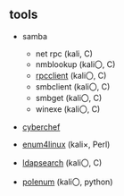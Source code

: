 ## tools
- samba
  - net rpc (kali, C)
  - nmblookup (kali〇, C)
  - [rpcclient](https://github.com/samba-team/samba/tree/e4e3f05cd7d6fdc98a24f592a099f7d24136788d/source3/rpcclient) (kali〇, C)
  - smbclient (kali〇, C)
  - smbget (kali〇, C)
  - winexe (kali〇, C)

- [cyberchef](https://github.com/gchq/CyberChef)
- [enum4linux](https://github.com/CiscoCXSecurity/enum4linux) (kali×, Perl)
- [ldapsearch](https://github.com/openldap/openldap/blob/master/clients/tools/ldapsearch.c) (kali〇, C)
- [polenum](https://github.com/Wh1t3Fox/polenum/tree/master) (kali〇, python)
